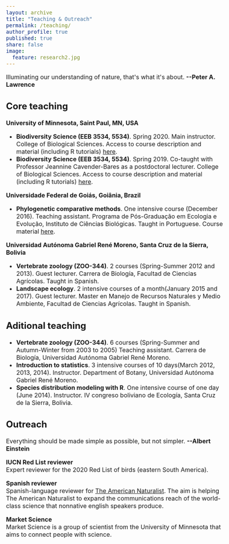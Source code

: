 ```yaml
---
layout: archive
title: "Teaching & Outreach"
permalink: /teaching/
author_profile: true
published: true
share: false
image: 
  feature: research2.jpg
---
```

<style type="text/css">
  body{
  font-size: 12pt;
}
</style>

Illuminating our understanding of nature, that's what it's about. __--Peter A. Lawrence__

## Core teaching
__University of Minnesota, Saint Paul, MN, USA__
* __Biodiversity Science (EEB 3534, 5534)__. Spring 2020. Main instructor. College of Biological Sciences. Access to course description and material (including R tutorials) [here](https://github.com/jesusNPL/BiodiversityScience).
* __Biodiversity Science (EEB 3534, 5534)__. Spring 2019. Co-taught with Professor Jeannine Cavender-Bares as a postdoctoral lecturer. College of Biological Sciences. Access to course description and material (including R tutorials) [here](https://github.com/jesusNPL/BiodiversityScience).   

__Universidade Federal de Goiás, Goiânia, Brazil__
* __Phylogenetic comparative methods__. One intensive course (December 2016). Teaching assistant. Programa de Pós-Graduação em Ecologia e Evolução, Instituto de Ciências Biológicas. Taught in Portuguese. Course material [here](http://dinizfilho.wixsite.com/dinizfilholab/phylogeneticcomparativemethods).   

__Universidad Autónoma Gabriel René Moreno, Santa Cruz de la Sierra, Bolivia__
* __Vertebrate zoology (ZOO-344)__. 2 courses (Spring-Summer 2012 and 2013). Guest lecturer. Carrera de Biología, Facultad de Ciencias Agrícolas. Taught in Spanish.
* __Landscape ecology__. 2 intensive courses of a month(January 2015 and 2017). Guest lecturer. Master en Manejo de Recursos Naturales y Medio Ambiente, Facultad de Ciencias Agrícolas. Taught in Spanish.

## Aditional teaching
* __Vertebrate zoology (ZOO-344)__. 6 courses (Spring-Summer and Autumn-Winter from 2003 to 2005) Teaching assistant. Carrera de Biología, Universidad Autónoma Gabriel René Moreno.   
* __Introduction to statistics__. 3 intensive courses of 10 days(March 2012, 2013, 2014). Instructor. Department of Botany, Universidad Autónoma Gabriel René Moreno.   
* __Species distribution modeling with R__. One intensive course of one day (June 2014). Instructor. IV congreso boliviano de Ecología, Santa Cruz de la Sierra, Bolivia.

## Outreach
Everything should be made simple as possible, but not simpler. __--Albert Einstein__

__IUCN Red List reviewer__   
Expert reviewer for the 2020 Red List of birds (eastern South America).   

__Spanish reviewer__   
Spanish-language reviewer for [The American Naturalist](https://amnat.org/home.html). The aim is helping The American Naturalist to expand the communications reach of the world-class science that nonnative english speakers produce.   

__Market Science__   
Market Science is a group of scientist from the University of Minnesota that aims to connect people with science.
